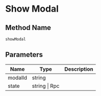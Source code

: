 # Show Modal

## Method Name

`showModal`

## Parameters

| Name             | Type                                 | Description |
| ---------        | --------------------------------     | ----------- |
| modalId          | string                               |             |
| state            | string \| Rpc                        |             |


